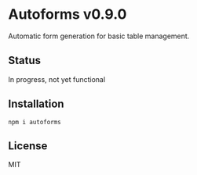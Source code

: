 # Autoforms v0.9.0

Automatic form generation for basic table management.

## Status

In progress, not yet functional

## Installation

`npm i autoforms`

## License

MIT

